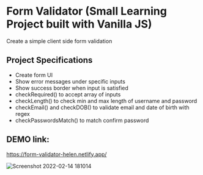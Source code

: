 # Form Validator (Small Learning Project built with Vanilla JS)

Create a simple client side form validation 

## Project Specifications

- Create form UI
- Show error messages under specific inputs
- Show success border when input is satisfied
- checkRequired() to accept array of inputs
- checkLength() to check min and max length of username and password
- checkEmail() and checkDOB() to validate email and date of birth with regex
- checkPasswordsMatch() to match confirm password

## DEMO link: 
https://form-validator-helen.netlify.app/


![Screenshot 2022-02-14 181014](https://user-images.githubusercontent.com/94285120/153901541-05bcde95-c9ba-4d71-ae9b-fed2a849dd5f.png)
